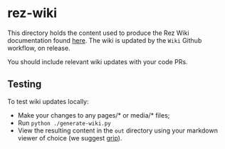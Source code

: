 # rez-wiki

This directory holds the content used to produce the Rez Wiki documentation
found [here](https://github.com/nerdvegas/rez/wiki). The wiki is updated by the
`Wiki` Github workflow, on release.

You should include relevant wiki updates with your code PRs.

## Testing

To test wiki updates locally:

* Make your changes to any pages/* or media/* files;
* Run `python ./generate-wiki.py`
* View the resulting content in the `out` directory using your markdown viewer
  of choice (we suggest [grip](https://github.com/joeyespo/grip)).
